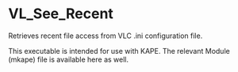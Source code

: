 # VL_See_Recent
Retrieves recent file access from VLC .ini configuration file.

This executable is intended for use with KAPE. The relevant Module (mkape) file is available here as well.
